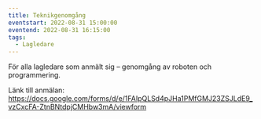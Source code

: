 ```yaml
---
title: Teknikgenomgång
eventstart: 2022-08-31 15:00:00
eventend: 2022-08-31 16:15:00
tags:
  - Lagledare
---
```


För alla lagledare som anmält sig – genomgång av roboten och programmering.

Länk till anmälan: https://docs.google.com/forms/d/e/1FAIpQLSd4pJHa1PMfGMJ23ZSJLdE9_vzCxcFA-ZtnBNtdpjCMHbw3mA/viewform

